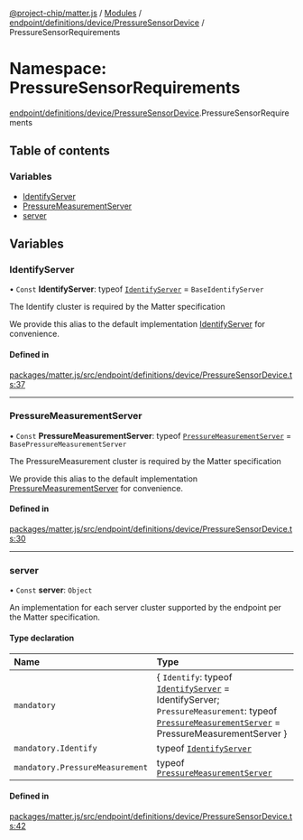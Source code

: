 [@project-chip/matter.js](../README.md) / [Modules](../modules.md) / [endpoint/definitions/device/PressureSensorDevice](endpoint_definitions_device_PressureSensorDevice.md) / PressureSensorRequirements

# Namespace: PressureSensorRequirements

[endpoint/definitions/device/PressureSensorDevice](endpoint_definitions_device_PressureSensorDevice.md).PressureSensorRequirements

## Table of contents

### Variables

- [IdentifyServer](endpoint_definitions_device_PressureSensorDevice.PressureSensorRequirements.md#identifyserver)
- [PressureMeasurementServer](endpoint_definitions_device_PressureSensorDevice.PressureSensorRequirements.md#pressuremeasurementserver)
- [server](endpoint_definitions_device_PressureSensorDevice.PressureSensorRequirements.md#server)

## Variables

### IdentifyServer

• `Const` **IdentifyServer**: typeof [`IdentifyServer`](behavior_definitions_identify_export.IdentifyServer.md) = `BaseIdentifyServer`

The Identify cluster is required by the Matter specification

We provide this alias to the default implementation [IdentifyServer](endpoint_definitions_device_PressureSensorDevice.PressureSensorRequirements.md#identifyserver) for convenience.

#### Defined in

[packages/matter.js/src/endpoint/definitions/device/PressureSensorDevice.ts:37](https://github.com/project-chip/matter.js/blob/5f71eedebdb9fa54338bde320c311bb359b7455d/packages/matter.js/src/endpoint/definitions/device/PressureSensorDevice.ts#L37)

___

### PressureMeasurementServer

• `Const` **PressureMeasurementServer**: typeof [`PressureMeasurementServer`](../classes/behavior_definitions_pressure_measurement_export.PressureMeasurementServer.md) = `BasePressureMeasurementServer`

The PressureMeasurement cluster is required by the Matter specification

We provide this alias to the default implementation [PressureMeasurementServer](endpoint_definitions_device_PressureSensorDevice.PressureSensorRequirements.md#pressuremeasurementserver) for convenience.

#### Defined in

[packages/matter.js/src/endpoint/definitions/device/PressureSensorDevice.ts:30](https://github.com/project-chip/matter.js/blob/5f71eedebdb9fa54338bde320c311bb359b7455d/packages/matter.js/src/endpoint/definitions/device/PressureSensorDevice.ts#L30)

___

### server

• `Const` **server**: `Object`

An implementation for each server cluster supported by the endpoint per the Matter specification.

#### Type declaration

| Name | Type |
| :------ | :------ |
| `mandatory` | \{ `Identify`: typeof [`IdentifyServer`](behavior_definitions_identify_export.IdentifyServer.md) = IdentifyServer; `PressureMeasurement`: typeof [`PressureMeasurementServer`](../classes/behavior_definitions_pressure_measurement_export.PressureMeasurementServer.md) = PressureMeasurementServer } |
| `mandatory.Identify` | typeof [`IdentifyServer`](behavior_definitions_identify_export.IdentifyServer.md) |
| `mandatory.PressureMeasurement` | typeof [`PressureMeasurementServer`](../classes/behavior_definitions_pressure_measurement_export.PressureMeasurementServer.md) |

#### Defined in

[packages/matter.js/src/endpoint/definitions/device/PressureSensorDevice.ts:42](https://github.com/project-chip/matter.js/blob/5f71eedebdb9fa54338bde320c311bb359b7455d/packages/matter.js/src/endpoint/definitions/device/PressureSensorDevice.ts#L42)
